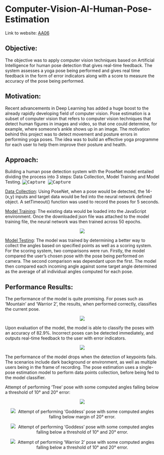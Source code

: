 # Computer-Vision-AI-Human-Pose-Estimation

Link to website: <a href="https://vatsalshreekant.github.io/Computer-Vision-AI-Human-Pose-Estimation/index.html" target="_blank" title="AA06">AA06</a> 

## Objective: 
The objective was to apply computer vision techniques based on Artificial Intelligence  for human pose detection that gives real-time feedback. The system assesses a yoga pose being performed and gives real time feedback in the form of error indicators along with a score to measure the accuracy of the pose being performed.

## Motivation:
Recent advancements in Deep Learning has added a huge boost to the already rapidly developing field of computer vision. Pose estimation is a subset of computer vision that refers to computer vision techniques that detect human figures in images and video, so that one could determine, for example, where someone’s ankle shows up in an image. The motivation behind this project was to detect movement and posture errors in performing yoga poses. The idea was to build an effective yoga programme for each user to help them improve their posture and health.

## Approach:
Building a human pose detection system with the PoseNet model entailed dividing the process into 3 steps: Data Collection, Model Training and Model Testing. 
<kbd>
![Capture](https://user-images.githubusercontent.com/32462270/117875952-c5d3b780-b270-11eb-8ff0-0ff24d2180e9.PNG)
</kbd>
<kbd>
![Capture](https://user-images.githubusercontent.com/32462270/117876193-12b78e00-b271-11eb-907d-939103d29c03.PNG)
</kbd>

<ins>Data Collection</ins>: Using PoseNet, when a pose would be detected, the 14-(x,y) inputs and target data would be fed into the neural network defined object. A setTimeout() function was used to record the poses for 5 seconds.
  
<ins>Model Training</ins>: The existing data would be loaded into the JavaScript environment. Once the downloaded json file was attached to the model training file, the neural network was then trained across 50 epochs.
<p align="center">
<kbd>
<img src="https://user-images.githubusercontent.com/32462270/117877283-5f4f9900-b272-11eb-8116-76804aac5d36.PNG">
</kbd>
</p>
<ins>Model Testing</ins>: The model was trained by determining a better way to collect the angles based on specified points as well as a scoring system. For the scoring system, two comparisons were run. Firstly, the model compared the user’s chosen pose with the pose being performed on camera. The second comparison was dependant upon the first. The model then compared each incoming angle against some target angle determined as the average of all individual angles computed for each pose.

## Performance Results:
The performance of the model is quite promising. For poses such as ‘Mountain’ and ‘Warrior 2’, the results, when performed correctly, classifies the current pose. 
<p align="center">
<kbd>
<img src="https://user-images.githubusercontent.com/32462270/117877564-b6ee0480-b272-11eb-93fd-8fb7f19078b1.PNG">
</kbd>
</p>

Upon evaluation of the model, the model is able to classify the poses with an accuracy of 82.9%. Incorrect poses can be detected immediately, and outputs real-time feedback to the user with error indicators.
<p align="center">
<kbd>
<img src="https://user-images.githubusercontent.com/32462270/117877733-e7ce3980-b272-11eb-98da-895b47221104.PNG">
</kbd>
</p>

The performance of the model drops when the detection of keypoints fails. The scenarios include dark background or environment, as well as multiple users being in the frame of recording. The pose estimation uses a single-pose estimation model to perform data points collection, before being fed to the model classifier.

Attempt of performing ‘Tree’ pose with some computed angles falling below a threshold of 10° and 20° error:
<p align="center">
<kbd>
<img src="https://user-images.githubusercontent.com/32462270/117879304-cd955b00-b274-11eb-8648-b99d2364f4d3.PNG">
</kbd>
</p>

<p align="center">
<kbd>
<img src="https://user-images.githubusercontent.com/32462270/117879399-ef8edd80-b274-11eb-9302-92032ace12a7.PNG">
</kbd>
Attempt of performing ‘Goddess’ pose with some computed angles falling below margin of 20° error.
</p>

<p align="center">
<kbd>
<img src="https://user-images.githubusercontent.com/32462270/117879448-02091700-b275-11eb-9225-76db4fe4fe99.PNG">
</kbd>
Attempt of performing ‘Goddess’ pose with some computed angles falling below a threshold of 10° and 20° error.
</p>

<p align="center">
<kbd>
<img src="https://user-images.githubusercontent.com/32462270/117879514-15b47d80-b275-11eb-8f1c-aaa991801432.PNG">
</kbd>
Attempt of performing ‘Warrior 2’ pose with some computed angles falling below a threshold of 10° and 20° error.
</p>




